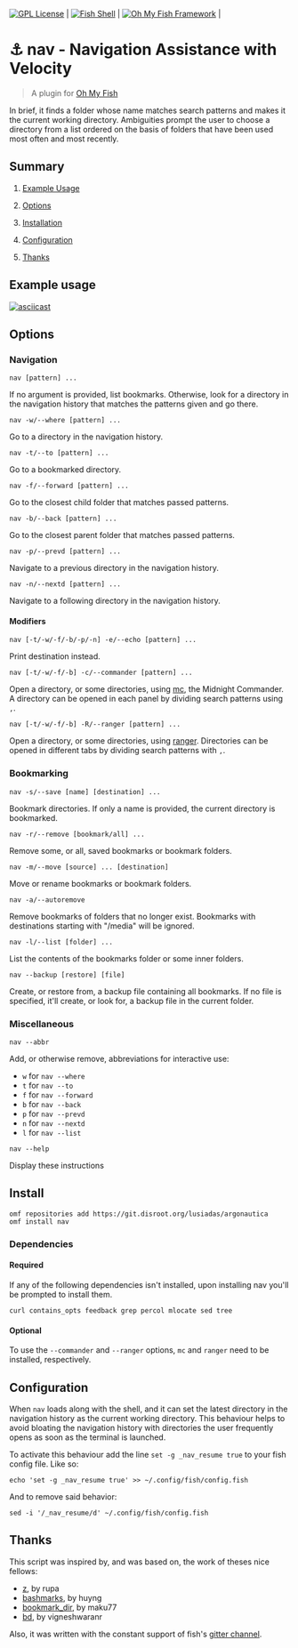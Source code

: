 [![GPL License](https://img.shields.io/badge/license-GPL-blue.svg?longCache=true&style=flat-square)](/LICENSE) | 
[![Fish Shell](https://img.shields.io/badge/fish-v3.3.1-blue.svg?style=flat-square)](https://fishshell.com) | 
[![Oh My Fish Framework](https://img.shields.io/badge/Oh%20My%20Fish-Framework-blue.svg?style=flat-square)](https://www.github.com/oh-my-fish/oh-my-fish) | 

# ⚓ nav - Navigation Assistance with Velocity

> A plugin for [Oh My Fish](https://www.github.com/oh-my-fish/oh-my-fish)

In brief, it finds a folder whose name matches search patterns and makes it the current working directory. Ambiguities prompt the user to choose a directory from a list ordered on the basis of folders that have been used most often and most recently.

## Summary

1. [Example Usage](#example-usage)

2. [Options](#options)

3. [Installation](#installation)

4. [Configuration](#configuration)

5. [Thanks](#thanks)

## Example usage

[![asciicast](https://asciinema.org/a/BVTfmYKMmB8baVXngV2dmeNwD.png)](https://asciinema.org/a/BVTfmYKMmB8baVXngV2dmeNwD)

## Options

### Navigation

`nav [pattern] ...`

If no argument is provided, list bookmarks. Otherwise, look for a directory in the navigation history that matches the patterns given and go there.

`nav -w/--where [pattern] ...`

Go to a directory in the navigation history.

`nav -t/--to [pattern] ...`

Go to a bookmarked directory.

`nav -f/--forward [pattern] ...`

Go to the closest child folder that matches passed patterns.

`nav -b/--back [pattern] ...`

Go to the closest parent folder that matches passed patterns.

`nav -p/--prevd [pattern] ...`

Navigate to a previous directory in the navigation history.

`nav -n/--nextd [pattern] ...`

Navigate to a following directory in the navigation history.

#### Modifiers

`nav [-t/-w/-f/-b/-p/-n] -e/--echo [pattern] ...`

Print destination instead.

`nav [-t/-w/-f/-b] -c/--commander [pattern] ...`

Open a directory, or some directories, using [mc](https://midnight-commander.org), the Midnight Commander. A directory can be opened in each panel by dividing search patterns using `,`.

`nav [-t/-w/-f/-b] -R/--ranger [pattern] ...`

Open a directory, or some directories, using [ranger](https://ranger.github.io). Directories can be opened in different tabs by dividing search patterns with `,`.

### Bookmarking

`nav -s/--save [name] [destination] ...`

Bookmark directories. If only a name is provided, the current directory is bookmarked.

`nav -r/--remove [bookmark/all] ...`

Remove some, or all, saved bookmarks or bookmark folders.

`nav -m/--move [source] ... [destination]`

Move or rename bookmarks or bookmark folders.

`nav -a/--autoremove`

Remove bookmarks of folders that no longer exist. Bookmarks with destinations starting with "/media" will be ignored.

`nav -l/--list [folder] ...`

List the contents of the bookmarks folder or some inner folders.

`nav --backup [restore] [file]`

Create, or restore from, a backup file containing all bookmarks. If no file is specified, it'll create, or look for, a backup file in the current folder.

### Miscellaneous

`nav --abbr`

Add, or otherwise remove, abbreviations for interactive use:

- `w` for `nav --where`
- `t` for `nav --to`
- `f` for `nav --forward`
- `b` for `nav --back`
- `p` for `nav --prevd`
- `n` for `nav --nextd`
- `l` for `nav --list`

`nav --help`

Display these instructions

## Install

```fish
omf repositories add https://git.disroot.org/lusiadas/argonautica
omf install nav
```

### Dependencies

#### Required

If any of the following dependencies isn't installed, upon installing nav you'll be prompted to install them.

```
curl contains_opts feedback grep percol mlocate sed tree
```

#### Optional

To use the `--commander` and `--ranger` options, `mc` and `ranger` need to be installed, respectively.

## Configuration

When `nav` loads along with the shell, and it can set the latest directory in the navigation history as the current working directory. This behaviour helps to avoid bloating the navigation history with directories the user frequently opens as soon as the terminal is launched.

To activate this behaviour add the line `set -g _nav_resume true` to your fish config file. Like so:

```
echo 'set -g _nav_resume true' >> ~/.config/fish/config.fish
```

And to remove said behavior:

```
sed -i '/_nav_resume/d' ~/.config/fish/config.fish
```

## Thanks

This script was inspired by, and was based on, the work of theses nice fellows:

- [z](https://github.com/rupa/z), by rupa
- [bashmarks](https://github.com/huyng/bashmarks), by huyng
- [bookmark_dir](https://github.com/maku77/bookmark_dir), by maku77
- [bd](https://github.com/vigneshwaranr/bd), by vigneshwaranr

Also, it was written with the constant support of fish's [gitter channel](https://gitter.im/fish-shell/fish-shell).
